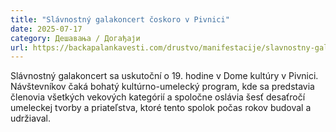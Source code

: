 ```yaml
---
title: "Slávnostný galakoncert čoskoro v Pivnici"
date: 2025-07-17
category: Дешавања / Догађаји
url: https://backapalankavesti.com/drustvo/manifestacije/slavnostny-galakoncert-coskoro-v-pivnici/
---
```


Slávnostný galakoncert sa uskutoční o 19. hodine v Dome kultúry v Pivnici. Návštevníkov čaká bohatý kultúrno-umelecký program, kde sa predstavia členovia všetkých vekových kategórií a spoločne oslávia šesť desaťročí umeleckej tvorby a priateľstva, ktoré tento spolok počas rokov budoval a udržiaval.

